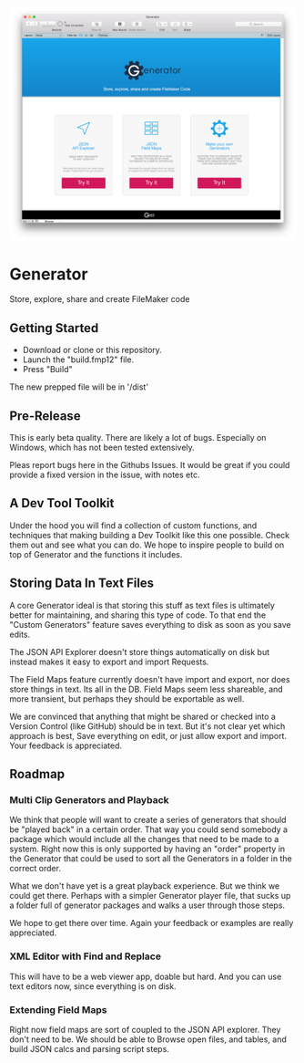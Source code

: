 ![Logo](screen.png "Logo Title Text 1")

# Generator

Store, explore, share and create FileMaker code

## Getting Started

* Download or clone or this repository.
* Launch the "build.fmp12" file.
* Press "Build"

The new prepped file will be in '/dist'

## Pre-Release

This is early beta quality. There are likely a lot of bugs. Especially on Windows, which has not been tested extensively.

Pleas report bugs here in the Githubs Issues.  It would be great if you could provide a fixed version in the issue, with notes etc.

## A Dev Tool Toolkit
Under the hood you will find a collection of custom functions, and techniques that making building a Dev Toolkit like this one possible. Check them out and see what you can do. We hope to inspire people to build on top of Generator and the functions it includes. 

## Storing Data In Text Files

A core Generator ideal is that storing this stuff as text files is ultimately better for maintaining, and sharing this type of code. To that end the "Custom Generators" feature saves everything to disk as soon as you save edits.

The JSON API Explorer doesn't store things automatically on disk but instead makes it easy to export and import Requests.

The Field Maps feature currently doesn't have import and export, nor does store things in text. Its all in the DB. Field Maps seem less shareable, and more transient, but perhaps they should be exportable as well.

We are convinced that anything that might be shared or checked into a Version Control (like GitHub) should be in text. But it's not clear yet which approach is best, Save everything on edit, or just allow export and import.  Your feedback is appreciated.

## Roadmap

### Multi Clip Generators and Playback
We think that people will want to create a series of generators that should be "played back" in a certain order. That way you could send somebody a package which would include all the changes that need to be made to a system.  Right now this is only supported by having an "order" property in the Generator that could be used to sort all the Generators in a folder in the correct order.  

What we don't have yet is a great playback experience.  But we think we could get there.  Perhaps with a simpler Generator player file, that sucks up a folder full of generator packages and walks a user through those steps.

We hope to get there over time. Again your feedback or examples are really appreciated.

### XML Editor with Find and Replace
This will have to be a web viewer app, doable but hard. And you can use text editors now, since everything is on disk.

### Extending Field Maps
Right now field maps are sort of coupled to the JSON API explorer.  They don't need to be.  We should be able to Browse open files, and tables, and build JSON calcs and parsing script steps.